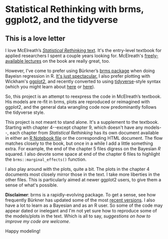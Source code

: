 # Statistical Rethinking with brms, ggplot2, and the tidyverse

## This is a love letter

I love McElreath’s [*Statistical Rethinking*  text](http://xcelab.net/rm/statistical-rethinking/). It's the entry-level textbook for applied researchers I spent a couple years looking for. McElreath's [freely-available lectures](https://www.youtube.com/channel/UCNJK6_DZvcMqNSzQdEkzvzA/playlists) on the book are really great, too.

However, I've come to prefer using Bürkner’s [brms package](https://github.com/paul-buerkner/brms) when doing Bayeisn regression in R. [It's just spectacular.](http://andrewgelman.com/2017/01/10/r-packages-interfacing-stan-brms/) I also prefer plotting with Wickham's [ggplot2](https://cran.r-project.org/web/packages/ggplot2/index.html), and recently converted to using [tidyverse](https://www.tidyverse.org)-style syntax (which you might learn about [here](http://r4ds.had.co.nz/transform.html) or [here](http://style.tidyverse.org)).

So, this project is an attempt to reexpress the code in McElreath’s textbook. His models are re-fit in brms, plots are reproduced or reimagined with ggplot2, and the general data wrangling code now predominantly follows the tidyverse style. 

This project is not meant to stand alone. It's a supplement to the textbook. Starting with chapter 4--except chapter 9, which doesn't have any models--, each chapter from *Statistical Rethinking* has its own document available in either an [R Notebook file](http://rmarkdown.rstudio.com/r_notebooks.html) or the corresponding HTML document. The flow matches closely to the book, but once in a while I add a little something extra. For example, the end of the chapter 5 files digress on the Bayesian *R* squared. I also devote some space at end of the chapter 6 files to highlight the `brms::marginal_effects()` function.

I also play around with the plots, quite a bit. The plots in the chapter 4 documents most closely mirror those in the text. I take more liberties in the other files. This is particularly aimed at newer ggplot2 users, to give them a sense of what's possible.

**Disclaimer**: brms is a rapidly-evolving package. To get a sense, see how frequently Bürkner has updated some of the most [recent versions](https://cran.r-project.org/src/contrib/Archive/brms/). I also have a lot to learn as a Bayesian and as an R user. So some of the code may appear dated or inelegant and I'm not yet sure how to reproduce some of the models/plots in the text. Which is all to say, *suggestions on how to improve my code are welcome*.

Happy modeling!
